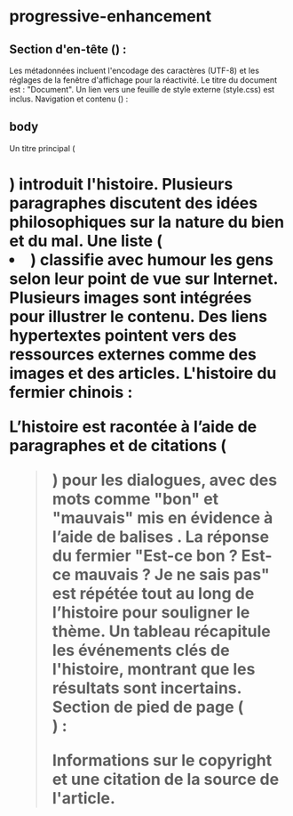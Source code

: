# progressive-enhancement

## Section d'en-tête (<head>) :

Les métadonnées incluent l'encodage des caractères (UTF-8) et les réglages de la fenêtre d'affichage pour la réactivité.
Le titre du document est : "Document".
Un lien vers une feuille de style externe (style.css) est inclus.
Navigation et contenu (<body>) :

## body
Un titre principal (<h1>) introduit l'histoire.
Plusieurs paragraphes discutent des idées philosophiques sur la nature du bien et du mal.
Une liste (<li>) classifie avec humour les gens selon leur point de vue sur Internet.
Plusieurs images sont intégrées pour illustrer le contenu.
Des liens hypertextes pointent vers des ressources externes comme des images et des articles.
L'histoire du fermier chinois :

L’histoire est racontée à l’aide de paragraphes et de citations (<blockquote>) pour les dialogues, avec des mots comme "bon" et "mauvais" mis en évidence à l’aide de balises <span>.
La réponse du fermier "Est-ce bon ? Est-ce mauvais ? Je ne sais pas" est répétée tout au long de l’histoire pour souligner le thème.
Un tableau récapitule les événements clés de l'histoire, montrant que les résultats sont incertains.
Section de pied de page (<footer>) :

Informations sur le copyright et une citation de la source de l'article.
